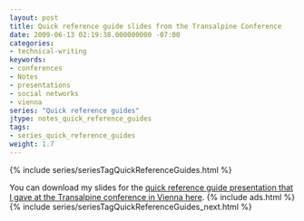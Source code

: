 ```yaml
---
layout: post
title: Quick reference guide slides from the Transalpine Conference
date: 2009-06-13 02:19:38.000000000 -07:00
categories:
- technical-writing
keywords:
- conferences
- Notes
- presentations
- social networks
- vienna
series: "Quick reference guides"
jtype: notes_quick_reference_guides
tags:
- series_quick_reference_guides
weight: 1.7
---
```

{% include series/seriesTagQuickReferenceGuides.html %}

You can download my slides for the [quick reference guide presentation that I gave at the Transalpine conference in Vienna here](https://s3.us-west-1.wasabisys.com/idbwmedia.com/podcasts/quick_reference_guides_vienna.zip).
{% include ads.html %}
{% include series/seriesTagQuickReferenceGuides_next.html %}
